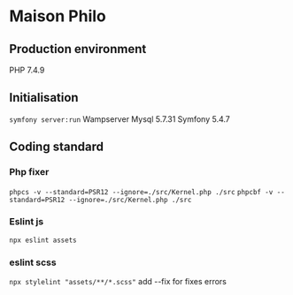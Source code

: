 # Maison Philo

## Production environment

PHP 7.4.9

## Initialisation

`symfony server:run`
Wampserver Mysql 5.7.31
Symfony 5.4.7

## Coding standard

### Php fixer

`phpcs -v --standard=PSR12 --ignore=./src/Kernel.php ./src`
`phpcbf -v --standard=PSR12 --ignore=./src/Kernel.php ./src`

### Eslint js

`npx eslint assets`

### eslint scss

`npx stylelint "assets/**/*.scss"`
add --fix for fixes errors 
